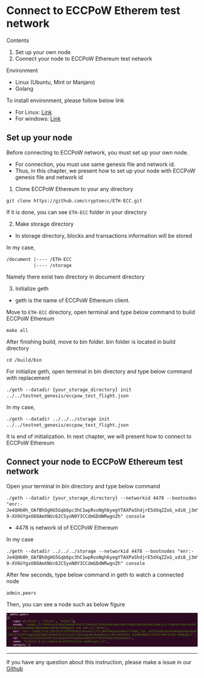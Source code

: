 # Connect to ECCPoW Etherem test network

Contents

1. Set up your own node
2. Connect your node to ECCPoW Ethereum test network

Environment

- Linux (Ubuntu, Mint or Manjaro)
- Golang

To install environment, please follow below link

- For Linux: [Link](https://github.com/cryptoecc/ETH-ECC/blob/master/docs/eccpow%20windows%20instuction/Windows%20install%20instruction.md#4-%EB%A6%AC%EB%88%85%EC%8A%A4-%EC%83%81%EC%97%90%EC%84%9C-%EC%8B%A4%ED%96%89-%ED%99%98%EA%B2%BD-%EC%84%A4%EC%A0%95)
- For windows: [Link](https://github.com/cryptoecc/ETH-ECC/blob/master/docs/eccpow%20windows%20instuction/Windows%20install%20instruction.md)

## Set up your node

Before connecting to ECCPoW network, you must set up your own node.

- For connection, you must use same genesis file and network id.
- Thus, in this chapter, we present how to set up your node with ECCPoW genesis file and network id

1. Clone ECCPoW Ethereum to your any directory

```
git clone https://github.com/cryptoecc/ETH-ECC.git
```

If it is done, you can see `ETH-ECC` folder in your directory

2. Make storage directory 

- In storage directory, blocks and transactions information will be stored

In my case,

```
/document |---- /ETH-ECC
          |---- /storage		  
```

Namely there exist two directory in document directory

3. Initialize geth

- geth is the name of ECCPoW Ethereum client.

Move to `ETH-ECC` directory, open terminal and type below command to build ECCPoW Ethereum

```
make all
```

After finishing build, move to bin folder. bin folder is located in build directory

```
cd /build/bin
```

For initialize geth, open terminal in bin directory and type below command with replacement

```
./geth --datadir {your_storage_directory} init ../../testnet_genesis/eccpow_test_flight.json
```

In my case,

```
./geth --datadir ../../../storage init ../../testnet_genesis/eccpow_test_flight.json
```

It is end of initialization. In next chapter, we will present how to connect to ECCPoW Ethereum

## Connect your node to ECCPoW Ethereum test network

Open your terminal in bin directory and type below command

```
./geth --datadir {your_storage_directory} --networkid 4478 --bootnodes "enr:-Je4QHb0h_OAfBhOgHG5Gqb6pc3hC1wpRvoNgh6yegYTAXPaShdjrE5dXqZZxG_xdi0_j3mYy9aqF0oiLzAyH1_tUcsBg2V0aMfGhHHGzwGAgmlkgnY0gmlwhKwaEHiJc2VjcDI1NmsxoQJlB1U_j59OzT5P2wfFX-9-XV6GYgxO08AmXNUc62C5yoN0Y3CCdmGDdWRwgnZh" console
```

- 4478 is network id of ECCPoW Ethereum

In my case

```
./geth --datadir ../../../storage --networkid 4478 --bootnodes "enr:-Je4QHb0h_OAfBhOgHG5Gqb6pc3hC1wpRvoNgh6yegYTAXPaShdjrE5dXqZZxG_xdi0_j3mYy9aqF0oiLzAyH1_tUcsBg2V0aMfGhHHGzwGAgmlkgnY0gmlwhKwaEHiJc2VjcDI1NmsxoQJlB1U_j59OzT5P2wfFX-9-XV6GYgxO08AmXNUc62C5yoN0Y3CCdmGDdWRwgnZh" console
```

After few seconds, type below command in geth to watch a connected node

```
admin.peers
```

Then, you can see a node such as below figure

![connecntion](.\img\connecntion.png)

---

If you have any question about this instruction, please make a issue in our [Github](https://github.com/cryptoecc/ETH-ECC)

